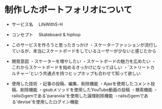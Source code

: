 # 制作したポートフォリオについて
* サービス名
　LifeWithS-H

* コンセプト
　Skateboard & hiphop

* このサービスを作ろうと思ったきっかけ
・スケーターファッションが流行しているが、本当にスケートボードをしているユーザーが少ないと感じたから

* 開発意図
・スケーターを増やしたい
・スケートボードの魅力を広めたい
・これからスケートボードを始めるきっかけになってほしい
・'ストリートカルチャー'という共通点を持つヒップホップも合わせて知って欲しい

* 使用した技術
・記事の投稿、編集、削除機能
・Ajaxを使用したコメント投稿、削除機能
・gsubメソッドを使用したYouTube動画の投稿
・検索機能
・railsのgemである'paranoia'を使用した論理削除機能
・railsのgemである'devise'を使用したログイン機能
